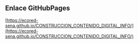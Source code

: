 ## **Enlace GitHubPages**

[https://ecored-sena.github.io/CONSTRUCCION_CONTENIDO_DIGITAL_INFO/](https://ecored-sena.github.io/CONSTRUCCION_CONTENIDO_DIGITAL_INFO/)
